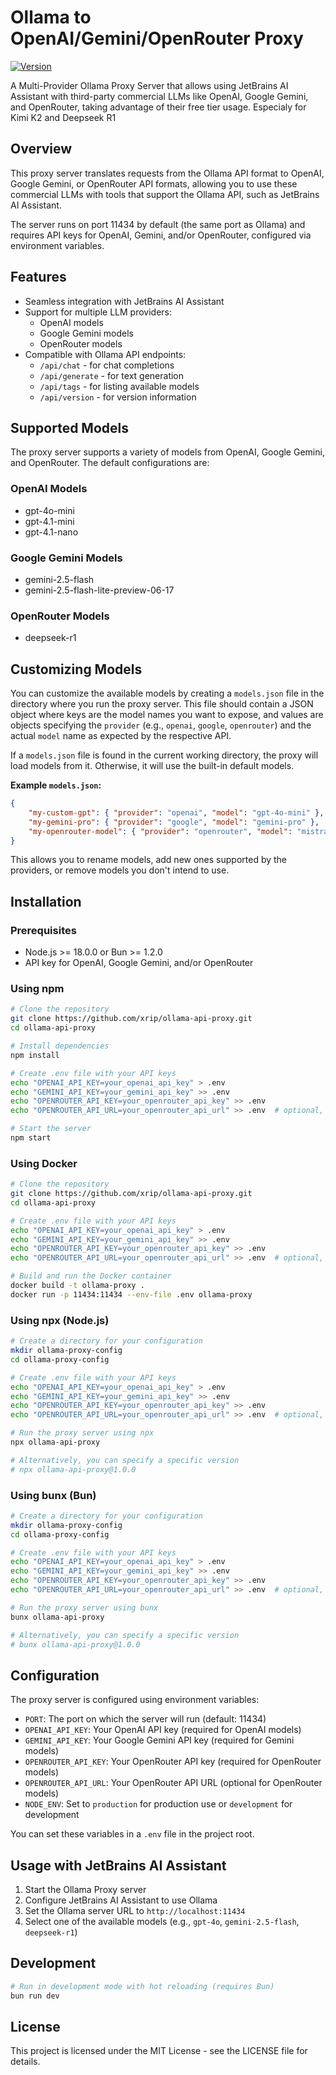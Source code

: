 # Ollama to OpenAI/Gemini/OpenRouter Proxy

[![Version](https://img.shields.io/badge/version-1.0.3-blue.svg)](https://github.com/xrip/ollama-api-proxy)

A Multi-Provider Ollama Proxy Server that allows using JetBrains AI Assistant with third-party commercial LLMs like
OpenAI, Google Gemini, and OpenRouter, taking advantage of their free tier usage. Especialy for Kimi K2 and Deepseek R1

## Overview

This proxy server translates requests from the Ollama API format to OpenAI, Google Gemini, or OpenRouter API formats,
allowing
you to use these commercial LLMs with tools that support the Ollama API, such as JetBrains AI Assistant.

The server runs on port 11434 by default (the same port as Ollama) and requires API keys for OpenAI, Gemini, and/or
OpenRouter, configured via
environment variables.

## Features

- Seamless integration with JetBrains AI Assistant
- Support for multiple LLM providers:
    - OpenAI models
    - Google Gemini models
  - OpenRouter models
- Compatible with Ollama API endpoints:
    - `/api/chat` - for chat completions
    - `/api/generate` - for text generation
    - `/api/tags` - for listing available models
    - `/api/version` - for version information

## Supported Models

The proxy server supports a variety of models from OpenAI, Google Gemini, and OpenRouter. The default configurations
are:

### OpenAI Models

- gpt-4o-mini
- gpt-4.1-mini
- gpt-4.1-nano

### Google Gemini Models

- gemini-2.5-flash
- gemini-2.5-flash-lite-preview-06-17

### OpenRouter Models

- deepseek-r1

## Customizing Models

You can customize the available models by creating a `models.json` file in the directory where you run the proxy server.
This file should contain a JSON object where keys are the model names you want to expose, and values are objects
specifying the `provider` (e.g., `openai`, `google`, `openrouter`) and the actual `model` name as expected by the
respective API.

If a `models.json` file is found in the current working directory, the proxy will load models from it. Otherwise, it
will use the built-in default models.

**Example `models.json`:**

```json
{
    "my-custom-gpt": { "provider": "openai", "model": "gpt-4o-mini" },
    "my-gemini-pro": { "provider": "google", "model": "gemini-pro" },
    "my-openrouter-model": { "provider": "openrouter", "model": "mistralai/mistral-7b-instruct-v0.2" }
}
```

This allows you to rename models, add new ones supported by the providers, or remove models you don't intend to use.

## Installation

### Prerequisites

- Node.js >= 18.0.0 or Bun >= 1.2.0
- API key for OpenAI, Google Gemini, and/or OpenRouter

### Using npm

```bash
# Clone the repository
git clone https://github.com/xrip/ollama-api-proxy.git
cd ollama-api-proxy

# Install dependencies
npm install

# Create .env file with your API keys
echo "OPENAI_API_KEY=your_openai_api_key" > .env
echo "GEMINI_API_KEY=your_gemini_api_key" >> .env
echo "OPENROUTER_API_KEY=your_openrouter_api_key" >> .env
echo "OPENROUTER_API_URL=your_openrouter_api_url" >> .env  # optional, default is https://openrouter.ai/api/v1

# Start the server
npm start
```

### Using Docker

```bash
# Clone the repository
git clone https://github.com/xrip/ollama-api-proxy.git
cd ollama-api-proxy

# Create .env file with your API keys
echo "OPENAI_API_KEY=your_openai_api_key" > .env
echo "GEMINI_API_KEY=your_gemini_api_key" >> .env
echo "OPENROUTER_API_KEY=your_openrouter_api_key" >> .env
echo "OPENROUTER_API_URL=your_openrouter_api_url" >> .env  # optional, default is https://openrouter.ai/api/v1

# Build and run the Docker container
docker build -t ollama-proxy .
docker run -p 11434:11434 --env-file .env ollama-proxy
```

### Using npx (Node.js)

```bash
# Create a directory for your configuration
mkdir ollama-proxy-config
cd ollama-proxy-config

# Create .env file with your API keys
echo "OPENAI_API_KEY=your_openai_api_key" > .env
echo "GEMINI_API_KEY=your_gemini_api_key" >> .env
echo "OPENROUTER_API_KEY=your_openrouter_api_key" >> .env
echo "OPENROUTER_API_URL=your_openrouter_api_url" >> .env  # optional, default is https://openrouter.ai/api/v1

# Run the proxy server using npx
npx ollama-api-proxy

# Alternatively, you can specify a specific version
# npx ollama-api-proxy@1.0.0
```

### Using bunx (Bun)

```bash
# Create a directory for your configuration
mkdir ollama-proxy-config
cd ollama-proxy-config

# Create .env file with your API keys
echo "OPENAI_API_KEY=your_openai_api_key" > .env
echo "GEMINI_API_KEY=your_gemini_api_key" >> .env
echo "OPENROUTER_API_KEY=your_openrouter_api_key" >> .env
echo "OPENROUTER_API_URL=your_openrouter_api_url" >> .env  # optional, default is https://openrouter.ai/api/v1

# Run the proxy server using bunx
bunx ollama-api-proxy

# Alternatively, you can specify a specific version
# bunx ollama-api-proxy@1.0.0
```

## Configuration

The proxy server is configured using environment variables:

- `PORT`: The port on which the server will run (default: 11434)
- `OPENAI_API_KEY`: Your OpenAI API key (required for OpenAI models)
- `GEMINI_API_KEY`: Your Google Gemini API key (required for Gemini models)
- `OPENROUTER_API_KEY`: Your OpenRouter API key (required for OpenRouter models)
- `OPENROUTER_API_URL`: Your OpenRouter API URL (optional for OpenRouter models)
- `NODE_ENV`: Set to `production` for production use or `development` for development

You can set these variables in a `.env` file in the project root.

## Usage with JetBrains AI Assistant

1. Start the Ollama Proxy server
2. Configure JetBrains AI Assistant to use Ollama
3. Set the Ollama server URL to `http://localhost:11434`
4. Select one of the available models (e.g., `gpt-4o`, `gemini-2.5-flash`, `deepseek-r1`)

## Development

```bash
# Run in development mode with hot reloading (requires Bun)
bun run dev
```

## License

This project is licensed under the MIT License - see the LICENSE file for details.
